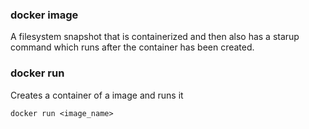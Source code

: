 ### docker image

A filesystem snapshot that is containerized and then also has a starup command which runs after
the container has been created.

### docker run

Creates a container of a image and runs it
```
docker run <image_name>
```

